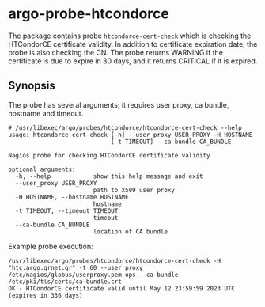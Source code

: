 # argo-probe-htcondorce

The package contains probe `htcondorce-cert-check` which is checking the HTCondorCE certificate validity. In addition to certificate expiration date, the probe is also checking the CN. The probe returns WARNING if the certificate is due to expire in 30 days, and it returns CRITICAL if it is expired.

## Synopsis

The probe has several arguments; it requires user proxy, ca bundle, hostname and timeout.

```
# /usr/libexec/argo/probes/htcondorce/htcondorce-cert-check --help
usage: htcondorce-cert-check [-h] --user_proxy USER_PROXY -H HOSTNAME
                             [-t TIMEOUT] --ca-bundle CA_BUNDLE

Nagios probe for checking HTCondorCE certificate validity

optional arguments:
  -h, --help            show this help message and exit
  --user_proxy USER_PROXY
                        path to X509 user proxy
  -H HOSTNAME, --hostname HOSTNAME
                        hostname
  -t TIMEOUT, --timeout TIMEOUT
                        timeout
  --ca-bundle CA_BUNDLE
                        location of CA bundle
```

Example probe execution:

```
/usr/libexec/argo/probes/htcondorce/htcondorce-cert-check -H "htc.argo.grnet.gr" -t 60 --user_proxy /etc/nagios/globus/userproxy.pem-ops --ca-bundle /etc/pki/tls/certs/ca-bundle.crt
OK - HTCondorCE certificate valid until May 12 23:59:59 2023 UTC (expires in 336 days)
```
